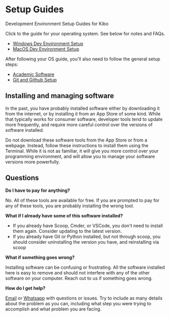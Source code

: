 # Setup Guides

Development Environment Setup Guides for Kibo

Click to the guide for your operating system. See below for notes and FAQs.

- [Windows Dev Environment Setup](./windows-setup-guide.md)
- [MacOS Dev Environment Setup](./macos-setup-guide.md)

After following your OS guide, you'll also need to follow the general setup
steps:

- [Academic Software](./academic-software.md)
- [Git and Github Setup](./git-and-github.md)

<!--

**[Optional]** Tools and tips that are not required, but you might find useful:

- [Windows Recommended Tools](windows-recommended.md)
- [MacOS Recommended Tools](macos-recommended.md)

-->

## Installing and managing software

In the past, you have probably installed software either by downloading it from the internet, or by installing it from an App Store of some kind. While that typically works for consumer software, developer tools tend to update more frequently, and require more careful control over the versions of software installed. 

Do not download these software tools from the App Store or from a webpage. Instead, follow these instructions to install them using the Terminal. While it is not as familiar, it will give you more control over your programming environment, and will allow you to manage your software versions more powerfully.

## Questions

**Do I have to pay for anything?**

No. All of these tools are available for free. If you are prompted to pay for any of these tools, you are probably installing the wrong tool.

**What if I already have some of this software installed?**

- If you already have Scoop, Cmder, or VSCode, you don't need to install them again. Consider updating to the latest version.
- If you already have Git or Python installed, but not through scoop, you should consider uninstalling the version you have, and reinstalling via scoop

**What if something goes wrong?**

Installing software can be confusing or frustrating. All the software installed
here is easy to remove and should not interfere with any of the other software
on your computer. Reach out to us if something goes wrong.

**How do I get help?**

[Email](mailto:hello@kibo.school) or [Whatsapp](https://bit.ly/WhatsAppKibo) with questions or issues. Try to include as many details about the problem as you can, including what step you were trying to accomplish and what problem you are facing.
